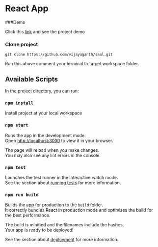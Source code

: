 # React App

###Demo

Click this [link](https://vijayaganth-saal.netlify.app/) and see the project demo

### Clone project

`git clone https://github.com/vijayaganth/saal.git`

Run this above comment your terminal to target workspace folder.

## Available Scripts

In the project directory, you can run:

### `npm install`

Install project at your local workspace

### `npm start`

Runs the app in the development mode.\
Open [http://localhost:3000](http://localhost:3000) to view it in your browser.

The page will reload when you make changes.\
You may also see any lint errors in the console.

### `npm test`

Launches the test runner in the interactive watch mode.\
See the section about [running tests](https://facebook.github.io/create-react-app/docs/running-tests) for more information.

### `npm run build`

Builds the app for production to the `build` folder.\
It correctly bundles React in production mode and optimizes the build for the best performance.

The build is minified and the filenames include the hashes.\
Your app is ready to be deployed!

See the section about [deployment](https://facebook.github.io/create-react-app/docs/deployment) for more information.
